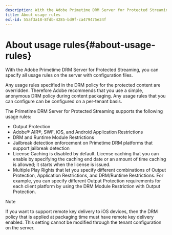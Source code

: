 ```yaml
---
description: With the Adobe Primetime DRM Server for Protected Streaming, you can specify all usage rules on the server with configuration files.
title: About usage rules
exl-id: 55af3a18-8fdb-4285-bd9f-ca479475e34f
---
```

# About usage rules{#about-usage-rules}

With the Adobe Primetime DRM Server for Protected Streaming, you can specify all usage rules on the server with configuration files.

Any usage rules specified in the DRM policy for the protected content are overridden. Therefore Adobe recommends that you use a simple, anonymous DRM policy during content packaging. Any usage rules that you can configure can be configured on a per-tenant basis.

The Primetime DRM Server for Protected Streaming supports the following usage rules:

* Output Protection 
* Adobe® AIR®, SWF, iOS, and Android Application Restrictions 
* DRM and Runtime Module Restrictions 
* Jailbreak detection enforcement on Primetime DRM platforms that support jailbreak detection 
* License Caching is disabled by default. License caching that you can enable by specifying the caching end date or an amount of time caching is allowed; it starts when the license is issued. 
* Multiple Play Rights that let you specify different combinations of Output Protection, Application Restrictions, and DRM/Runtime Restrictions. For example, you can specify different Output Protection requirements for each client platform by using the DRM Module Restriction with Output Protection.

>[!NOTE]
>
>If you want to support remote key delivery to iOS devices, then the DRM policy that is applied at packaging time must have remote key delivery enabled. This setting cannot be modified through the tenant configuration on the server.
